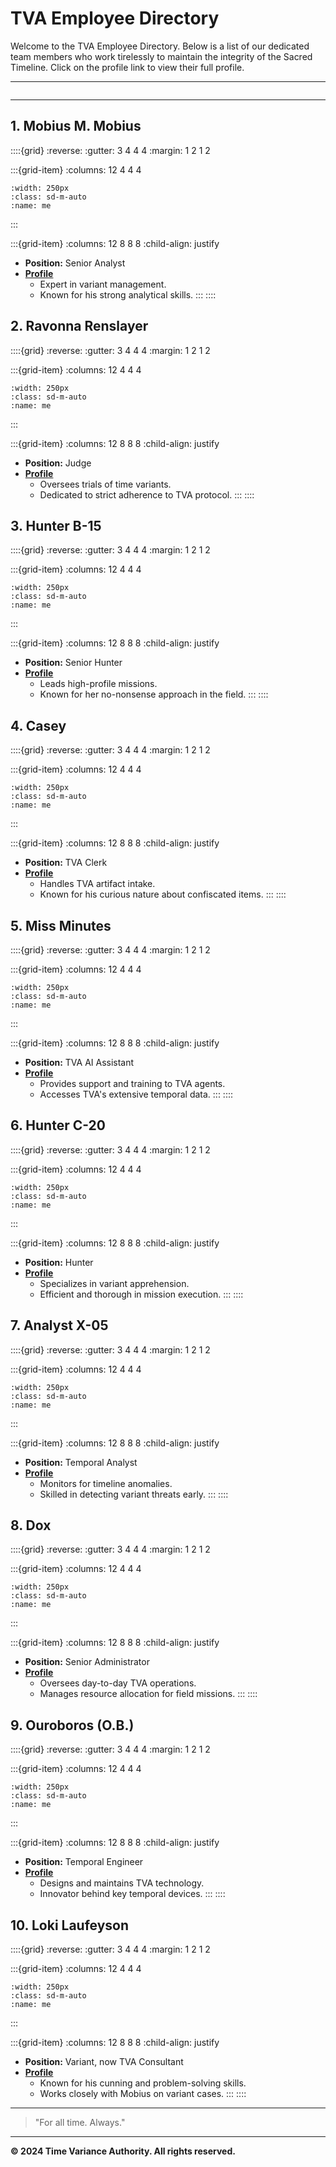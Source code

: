 # **TVA Employee Directory**

Welcome to the TVA Employee Directory. Below is a list of our dedicated team members who work tirelessly to maintain the integrity of the Sacred Timeline. Click on the profile link to view their full profile.

---

```{contents}
```

---

## **1. Mobius M. Mobius**

::::{grid}
:reverse:
:gutter: 3 4 4 4
:margin: 1 2 1 2

:::{grid-item}
:columns: 12 4 4 4

```{image} /img/employee-1.png
:width: 250px
:class: sd-m-auto
:name: me
```

:::

:::{grid-item}
:columns: 12 8 8 8
:child-align: justify

- **Position:** Senior Analyst
- **[Profile](/docs/employee/mobius)**
  - Expert in variant management.
  - Known for his strong analytical skills.
:::
::::

## **2. Ravonna Renslayer**

::::{grid}
:reverse:
:gutter: 3 4 4 4
:margin: 1 2 1 2

:::{grid-item}
:columns: 12 4 4 4

```{image} /img/employee-2.png
:width: 250px
:class: sd-m-auto
:name: me
```

:::

:::{grid-item}
:columns: 12 8 8 8
:child-align: justify

- **Position:** Judge
- **[Profile](/docs/employee/ravonna)**
  - Oversees trials of time variants.
  - Dedicated to strict adherence to TVA protocol.
:::
::::

## **3. Hunter B-15**

::::{grid}
:reverse:
:gutter: 3 4 4 4
:margin: 1 2 1 2

:::{grid-item}
:columns: 12 4 4 4

```{image} /img/employee-3.png
:width: 250px
:class: sd-m-auto
:name: me
```

:::

:::{grid-item}
:columns: 12 8 8 8
:child-align: justify

- **Position:** Senior Hunter
- **[Profile](/docs/employee/b15)**
  - Leads high-profile missions.
  - Known for her no-nonsense approach in the field.
:::
::::

## **4. Casey**

::::{grid}
:reverse:
:gutter: 3 4 4 4
:margin: 1 2 1 2

:::{grid-item}
:columns: 12 4 4 4

```{image} /img/employee-4.png
:width: 250px
:class: sd-m-auto
:name: me
```

:::

:::{grid-item}
:columns: 12 8 8 8
:child-align: justify

- **Position:** TVA Clerk
- **[Profile](/docs/employee/casey)**
  - Handles TVA artifact intake.
  - Known for his curious nature about confiscated items.
:::
::::

## **5. Miss Minutes**

::::{grid}
:reverse:
:gutter: 3 4 4 4
:margin: 1 2 1 2

:::{grid-item}
:columns: 12 4 4 4

```{image} /img/employee-5.png
:width: 250px
:class: sd-m-auto
:name: me
```

:::

:::{grid-item}
:columns: 12 8 8 8
:child-align: justify

- **Position:** TVA AI Assistant
- **[Profile](/docs/employee/missminutes)**
  - Provides support and training to TVA agents.
  - Accesses TVA's extensive temporal data.
:::
::::

## **6. Hunter C-20**

::::{grid}
:reverse:
:gutter: 3 4 4 4
:margin: 1 2 1 2

:::{grid-item}
:columns: 12 4 4 4

```{image} /img/employee-6.png
:width: 250px
:class: sd-m-auto
:name: me
```

:::

:::{grid-item}
:columns: 12 8 8 8
:child-align: justify

- **Position:** Hunter
- **[Profile](/docs/employee/c20)**
  - Specializes in variant apprehension.
  - Efficient and thorough in mission execution.
:::
::::

## **7. Analyst X-05**

::::{grid}
:reverse:
:gutter: 3 4 4 4
:margin: 1 2 1 2

:::{grid-item}
:columns: 12 4 4 4

```{image} /img/employee-7.png
:width: 250px
:class: sd-m-auto
:name: me
```

:::

:::{grid-item}
:columns: 12 8 8 8
:child-align: justify

- **Position:** Temporal Analyst
- **[Profile](/docs/employee/x05)**
  - Monitors for timeline anomalies.
  - Skilled in detecting variant threats early.
:::
::::

## **8. Dox**

::::{grid}
:reverse:
:gutter: 3 4 4 4
:margin: 1 2 1 2

:::{grid-item}
:columns: 12 4 4 4

```{image} /img/employee-8.png
:width: 250px
:class: sd-m-auto
:name: me
```

:::

:::{grid-item}
:columns: 12 8 8 8
:child-align: justify

- **Position:** Senior Administrator
- **[Profile](/docs/employee/dox)**
  - Oversees day-to-day TVA operations.
  - Manages resource allocation for field missions.
:::
::::

## **9. Ouroboros (O.B.)**

::::{grid}
:reverse:
:gutter: 3 4 4 4
:margin: 1 2 1 2

:::{grid-item}
:columns: 12 4 4 4

```{image} /img/employee-9.png
:width: 250px
:class: sd-m-auto
:name: me
```

:::

:::{grid-item}
:columns: 12 8 8 8
:child-align: justify

- **Position:** Temporal Engineer
- **[Profile](/docs/employee/ouroboros)**
  - Designs and maintains TVA technology.
  - Innovator behind key temporal devices.
:::
::::

## **10. Loki Laufeyson**

::::{grid}
:reverse:
:gutter: 3 4 4 4
:margin: 1 2 1 2

:::{grid-item}
:columns: 12 4 4 4

```{image} /img/employee-10.png
:width: 250px
:class: sd-m-auto
:name: me
```

:::

:::{grid-item}
:columns: 12 8 8 8
:child-align: justify

- **Position:** Variant, now TVA Consultant
- **[Profile](/docs/employee/loki)**
  - Known for his cunning and problem-solving skills.
  - Works closely with Mobius on variant cases.
:::
::::

---

> "For all time. Always."

---

**© 2024 Time Variance Authority. All rights reserved.**